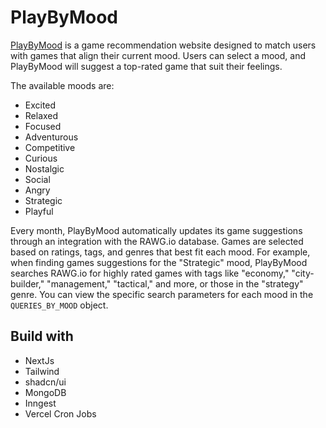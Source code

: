 # PlayByMood

[PlayByMood](https://playbymood.com/) is a game recommendation website designed to match users with games that align their current mood. Users can select a mood, and PlayByMood will suggest a top-rated game that suit their feelings.

The available moods are:

- Excited
- Relaxed
- Focused
- Adventurous
- Competitive
- Curious
- Nostalgic
- Social
- Angry
- Strategic
- Playful

Every month, PlayByMood automatically updates its game suggestions through an integration with the RAWG.io database. Games are selected based on ratings, tags, and genres that best fit each mood. For example, when finding games suggestions for the "Strategic" mood, PlayByMood searches RAWG.io for highly rated games with tags like "economy," "city-builder," "management," "tactical," and more, or those in the "strategy" genre. You can view the specific search parameters for each mood in the `QUERIES_BY_MOOD` object.

## Build with

- NextJs
- Tailwind
- shadcn/ui
- MongoDB
- Inngest
- Vercel Cron Jobs
